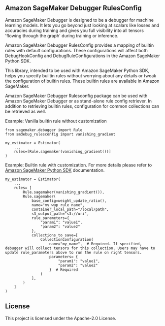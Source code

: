 ## Amazon SageMaker Debugger RulesConfig

Amazon SageMaker Debugger is designed to be a debugger for machine learning models. It lets you go beyond just looking at scalars like losses and accuracies during training and gives you full visibility into all tensors 'flowing through the graph' during training or inference.

Amazon SageMaker Debugger RulesConfig provides a mapping of builtin rules with default configurations. These configurations will affect both DebugHookConfig and DebugRuleConfigurations in the Amazon SageMaker Python SDK.

This library, intended to be used with Amazon SageMaker Python SDK, helps you specify builtin rules without worrying about any details or tweak the configuration of builtin rules. These builtin rules are available in Amazon SageMaker.

Amazon SageMaker Debugger Rulesconfig package can be used with Amazon SageMaker Debugger or as stand-alone rule config retriever. In addition to retrieving builtin rules, configuration for common collections can be retrieved as well.

Example: Vanilla builtin rule without customization

```
from sagemaker.debugger import Rule
from smdebug_rulesconfig import vanishing_gradient

my_estimator = Estimator(
    ...
    rules=[Rule.sagemaker(vanishing_gradient())]
)
```

Example: Builtin rule with customization. For more details please refer to [Amazon SageMaker Python SDK](https://github.com/aws/sagemaker-python-sdk) documentation.

```
my_estimator = Estimator(
    ...
    rules= [
        Rule.sagemaker(vanishing_gradient()),
        Rule.sagemaker(
            base_config=weight_update_ratio(),
            name="my_wup_rule_name",
            container_local_path="/local/path",
            s3_output_path="s3://uri",
            rule_parameters={
                "param1": "value1",
                "param2": "value2"
            },
            collections_to_save=[
                CollectionConfiguration(
                    name="my_name",  # Required. If specified, debugger will collect tensors for this collection. Users may have to update rule_parameters above to run the rule on right tensors.
                    parameters= {
                        "param1": "value1",
                        "param2": "value2"
                    }  # Required
                )
            ],
        )
    ]
)
```

## License

This project is licensed under the Apache-2.0 License.
